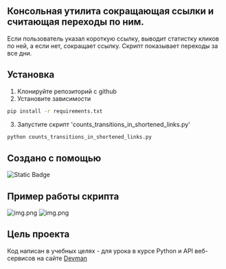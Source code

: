 ## Консольная утилита сокращающая ссылки и считающая переходы по ним.

Если пользователь указал короткую ссылку, выводит статистку кликов по ней, а если нет, сокращает ссылку.
Скрипт показывает переходы за все дни.

## Установка

1. Клонируйте репозиторий с github
2. Установите зависимости 
```bash
pip install -r requirements.txt
```
3. Запустите скрипт 'counts_transitions_in_shortened_links.py'
```bash
python counts_transitions_in_shortened_links.py
```

## Создано с помощью 

![Static Badge](https://img.shields.io/badge/Python-3.12-blue?style=flat-square)

## Пример работы скрипта

![img.png](https://i.imgur.com/xvPR9J4.png)
![img.png](https://i.imgur.com/dcaBK9u.png)


## Цель проекта

Код написан в учебных целях - для урока в курсе Python и API веб-сервисов на сайте [Devman](https://dvmn.org/) 
